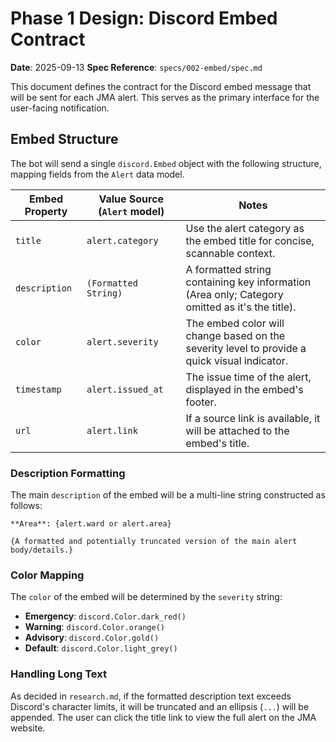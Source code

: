 # Phase 1 Design: Discord Embed Contract

**Date**: 2025-09-13
**Spec Reference**: `specs/002-embed/spec.md`

This document defines the contract for the Discord embed message that will be sent for each JMA alert. This serves as the primary interface for the user-facing notification.

## Embed Structure

The bot will send a single `discord.Embed` object with the following structure, mapping fields from the `Alert` data model.

| Embed Property | Value Source (`Alert` model) | Notes                                                                                             |
|----------------|------------------------------|---------------------------------------------------------------------------------------------------|
| `title`        | `alert.category`             | Use the alert category as the embed title for concise, scannable context.                         |
| `description`  | `(Formatted String)`         | A formatted string containing key information (Area only; Category omitted as it's the title).    |
| `color`        | `alert.severity`             | The embed color will change based on the severity level to provide a quick visual indicator.      |
| `timestamp`    | `alert.issued_at`            | The issue time of the alert, displayed in the embed's footer.                                     |
| `url`          | `alert.link`                 | If a source link is available, it will be attached to the embed's title.                          |

### Description Formatting

The main `description` of the embed will be a multi-line string constructed as follows:

```
**Area**: {alert.ward or alert.area}

{A formatted and potentially truncated version of the main alert body/details.}
```

### Color Mapping
The `color` of the embed will be determined by the `severity` string:
- **Emergency**: `discord.Color.dark_red()`
- **Warning**: `discord.Color.orange()`
- **Advisory**: `discord.Color.gold()`
- **Default**: `discord.Color.light_grey()`

### Handling Long Text
As decided in `research.md`, if the formatted description text exceeds Discord's character limits, it will be truncated and an ellipsis (`...`) will be appended. The user can click the title link to view the full alert on the JMA website.
